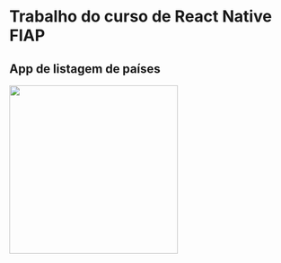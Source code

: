 # Trabalho do curso de React Native FIAP

## App de listagem de países


<img width="300" src="https://user-images.githubusercontent.com/37597313/222931227-899489ae-2daf-4d08-b2a2-39e1675049ff.png">
